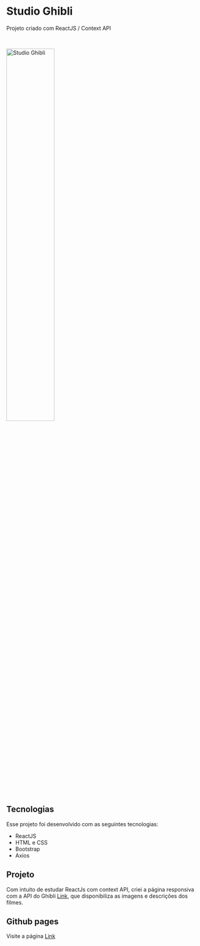 <h1>Studio Ghibli</h1>
<p>Projeto criado com ReactJS / Context API</p>
<br>

<p>
  <img src='./src/assets/ghibli.png' alt='Studio Ghibli' width='50%'> 
</p>

## Tecnologias

Esse projeto foi desenvolvido com as seguintes tecnologias:

- ReactJS
- HTML e CSS
- Bootstrap
- Axios

## Projeto

Com intuito de estudar ReactJs com context API, criei a página responsiva com a API do Ghibli [Link](https://ghibliapi.herokuapp.com/#section/Studio-Ghibli-API), que disponibiliza as imagens e descrições dos filmes. 

## Github pages

Visite a página [Link](https://kari-osk.github.io/ghibli/)

